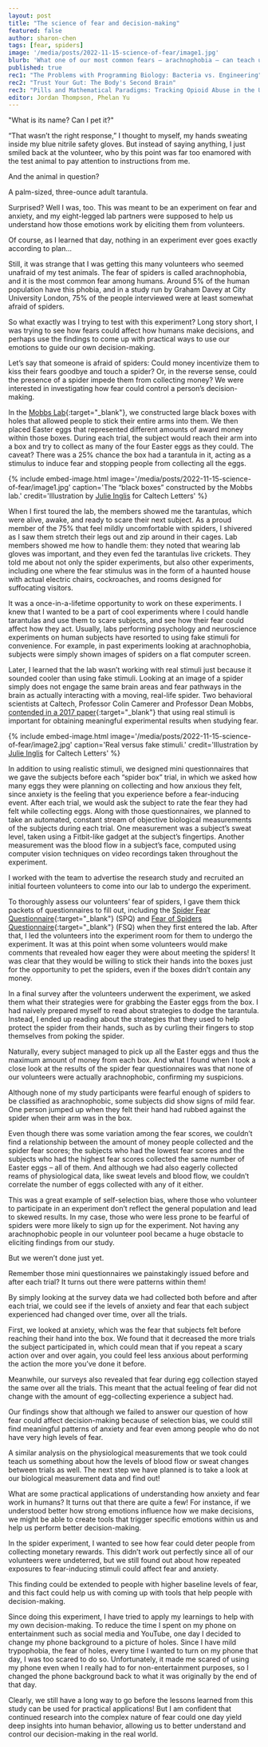 ```yaml
---
layout: post
title: "The science of fear and decision-making"
featured: false
author: sharon-chen
tags: [fear, spiders]
image: '/media/posts/2022-11-15-science-of-fear/image1.jpg'
blurb: 'What one of our most common fears — arachnophobia — can teach us about human decisions.'
published: true
rec1: "The Problems with Programming Biology: Bacteria vs. Engineering"
rec2: "Trust Your Gut: The Body's Second Brain"
rec3: "Pills and Mathematical Paradigms: Tracking Opioid Abuse in the US"
editor: Jordan Thompson, Phelan Yu
---
```


"What is its name? Can I pet it?"

“That wasn’t the right response,” I thought to myself, my hands sweating inside my blue nitrile safety gloves. But instead of saying anything, I just smiled back at the volunteer, who by this point was far too enamored with the test animal to pay attention to instructions from me.

And the animal in question? 

A palm-sized, three-ounce adult tarantula.

Surprised? Well I was, too. This was meant to be an experiment on fear and anxiety, and my eight-legged lab partners were supposed to help us understand how those emotions work by eliciting them from volunteers.

Of course, as I learned that day, nothing in an experiment ever goes exactly according to plan…

Still, it was strange that I was getting this many volunteers who seemed unafraid of my test animals. The fear of spiders is called arachnophobia, and it is the most common fear among humans. Around 5% of the human population have this phobia, and in a study run by Graham Davey at City University London, 75% of the people interviewed were at least somewhat afraid of spiders.

So what exactly was I trying to test with this experiment? Long story short, I was trying to see how fears could affect how humans make decisions, and perhaps use the findings to come up with practical ways to use our emotions to guide our own decision-making.

Let’s say that someone is afraid of spiders: Could money incentivize them to kiss their fears goodbye and touch a spider? Or, in the reverse sense, could the presence of a spider impede them from collecting money? We were interested in investigating how fear could control a person’s decision-making.

In the [Mobbs Lab](https://www.deanmobbslab.com/people){:target="_blank"}, we constructed large black boxes with holes that allowed people to stick their entire arms into them. We then placed Easter eggs that represented different amounts of award money within those boxes. During each trial, the subject would reach their arm into a box and try to collect as many of the four Easter eggs as they could. The caveat? There was a 25% chance the box had a tarantula in it, acting as a stimulus to induce fear and stopping people from collecting all the eggs.

{% include embed-image.html image='/media/posts/2022-11-15-science-of-fear/image1.jpg' caption='The “black boxes” constructed by the Mobbs lab.'
credit='Illustration by <a href="https://www.julieinglis.com/" target="_blank">Julie Inglis</a> for Caltech Letters' %}

When I first toured the lab, the members showed me the tarantulas, which were alive, awake, and ready to scare their next subject. As a proud member of the 75% that feel mildly uncomfortable with spiders, I shivered as I saw them stretch their legs out and zip around in their cages. Lab members showed me how to handle them: they noted that wearing lab gloves was important, and they even fed the tarantulas live crickets. They told me about not only the spider experiments, but also other experiments, including one where the fear stimulus was in the form of a haunted house with actual electric chairs, cockroaches, and rooms designed for suffocating visitors.

It was a once-in-a-lifetime opportunity to work on these experiments. I knew that I wanted to be a part of cool experiments where I could handle tarantulas and use them to scare subjects, and see how their fear could affect how they act. Usually, labs performing psychology and neuroscience experiments on human subjects have resorted to using fake stimuli for convenience. For example, in past experiments looking at arachnophobia, subjects were simply shown images of spiders on a flat computer screen. 

Later, I learned that the lab wasn’t working with real stimuli just because it sounded cooler than using fake stimuli. Looking at an image of a spider simply does not engage the same brain areas and fear pathways in the brain as actually interacting with a moving, real-life spider. Two behavioral scientists at Caltech, Professor Colin Camerer and Professor Dean Mobbs, [contended in a 2017 paper](https://www.sciencedirect.com/science/article/pii/S1364661316301905){:target="_blank"} that using real stimuli is important for obtaining meaningful experimental results when studying fear.

{% include embed-image.html image='/media/posts/2022-11-15-science-of-fear/image2.jpg' caption='Real versus fake stimuli.'
credit='Illustration by <a href="https://www.julieinglis.com/" target="_blank">Julie Inglis</a> for Caltech Letters' %}


In addition to using realistic stimuli, we designed mini questionnaires that we gave the subjects before each “spider box” trial, in which we asked how many eggs they were planning on collecting and how anxious they felt, since anxiety is the feeling that you experience before a fear-inducing event. After each trial, we would ask the subject to rate the fear they had felt while collecting eggs. Along with those questionnaires, we planned to take an automated, constant stream of objective biological measurements of the subjects during each trial. One measurement was a subject’s sweat level, taken using a Fitbit-like gadget at the subject’s fingertips. Another measurement was the blood flow in a subject’s face, computed using computer vision techniques on video recordings taken throughout the experiment.


I worked with the team to advertise the research study and recruited an initial fourteen volunteers to come into our lab to undergo the experiment.

To thoroughly assess our volunteers’ fear of spiders, I gave them thick packets of questionnaires to fill out, including the [Spider Fear Questionnaire](https://www.psytoolkit.org/survey-library/spider-fear-spq.html){:target="_blank"} (SPQ) and [Fear of Spiders Questionnaire](https://www.psytoolkit.org/survey-library/spider-fear-fsq.html){:target="_blank"} (FSQ) when they first entered the lab. After that, I led the volunteers into the experiment room for them to undergo the experiment. It was at this point when some volunteers would make comments that revealed how eager they were about meeting the spiders! It was clear that they would be willing to stick their hands into the boxes just for the opportunity to pet the spiders, even if the boxes didn’t contain any money.

In a final survey after the volunteers underwent the experiment, we asked them what their strategies were for grabbing the Easter eggs from the box. I had naively prepared myself to read about strategies to dodge the tarantula. Instead, I ended up reading about the strategies that they used to help protect the spider from their hands, such as by curling their fingers to stop themselves from poking the spider.

Naturally, every subject managed to pick up all the Easter eggs and thus the maximum amount of money from each box. And what I found when I took a close look at the results of the spider fear questionnaires was that none of our volunteers were actually arachnophobic, confirming my suspicions.

Although none of my study participants were fearful enough of spiders to be classified as arachnophobic, some subjects did show signs of mild fear. One person jumped up when they felt their hand had rubbed against the spider when their arm was in the box. 

Even though there was some variation among the fear scores, we couldn’t find a relationship between the amount of money people collected and the spider fear scores; the subjects who had the lowest fear scores and the subjects who had the highest fear scores collected the same number of Easter eggs – all of them. And although we had also eagerly collected reams of physiological data, like sweat levels and blood flow, we couldn’t correlate the number of eggs collected with any of it either.

This was a great example of self-selection bias, where those who volunteer to participate in an experiment don’t reflect the general population and lead to skewed results. In my case, those who were less prone to be fearful of spiders were more likely to sign up for the experiment. Not having any arachnophobic people in our volunteer pool became a huge obstacle to eliciting findings from our study.

But we weren’t done just yet.

Remember those mini questionnaires we painstakingly issued before and after each trial? It turns out there were patterns within them!

By simply looking at the survey data we had collected both before and after each trial, we could see if the levels of anxiety and fear that each subject experienced had changed over time, over all the trials.

First, we looked at anxiety, which was the fear that subjects felt before reaching their hand into the box. We found that it decreased the more trials the subject participated in, which could mean that if you repeat a scary action over and over again, you could feel less anxious about performing the action the more you’ve done it before.

Meanwhile, our surveys also revealed that fear during egg collection stayed the same over all the trials. This meant that the actual feeling of fear did not change with the amount of egg-collecting experience a subject had.

Our findings show that although we failed to answer our question of how fear could affect decision-making because of selection bias, we could still find meaningful patterns of anxiety and fear even among people who do not have very high levels of fear.

A similar analysis on the physiological measurements that we took could teach us something about how the levels of blood flow or sweat changes between trials as well. The next step we have planned is to take a look at our biological measurement data and find out!

What are some practical applications of understanding how anxiety and fear work in humans? It turns out that there are quite a few! For instance, if we understood better how strong emotions influence how we make decisions, we might be able to create tools that trigger specific emotions within us and help us perform better decision-making.

In the spider experiment, I wanted to see how fear could deter people from collecting monetary rewards. This didn’t work out perfectly since all of our volunteers were undeterred, but we still found out about how repeated exposures to fear-inducing stimuli could affect fear and anxiety.

This finding could be extended to people with higher baseline levels of fear, and this fact could help us with coming up with tools that help people with decision-making.

Since doing this experiment, I have tried to apply my learnings to help with my own decision-making. To reduce the time I spent on my phone on entertainment such as social media and YouTube, one day I decided to change my phone background to a picture of holes. Since I have mild trypophobia, the fear of holes, every time I wanted to turn on my phone that day, I was too scared to do so. Unfortunately, it made me scared of using my phone even when I really had to for non-entertainment purposes, so I changed the phone background back to what it was originally by the end of that day.

Clearly, we still have a long way to go before the lessons learned from this study can be used for practical applications! But I am confident that continued research into the complex nature of fear could one day yield deep insights into human behavior, allowing us to better understand and control our decision-making in the real world.




